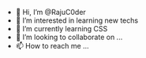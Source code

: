 - 👋 Hi, I’m @RajuC0der
- 👀 I’m interested in learning new techs
- 🌱 I’m currently learning CSS
- 💞️ I’m looking to collaborate on ...
- 📫 How to reach me ...

<!---
RajuC0der/RajuC0der is a ✨ special ✨ repository because its `README.md` (this file) appears on your GitHub profile.
You can click the Preview link to take a look at your changes.
--->
